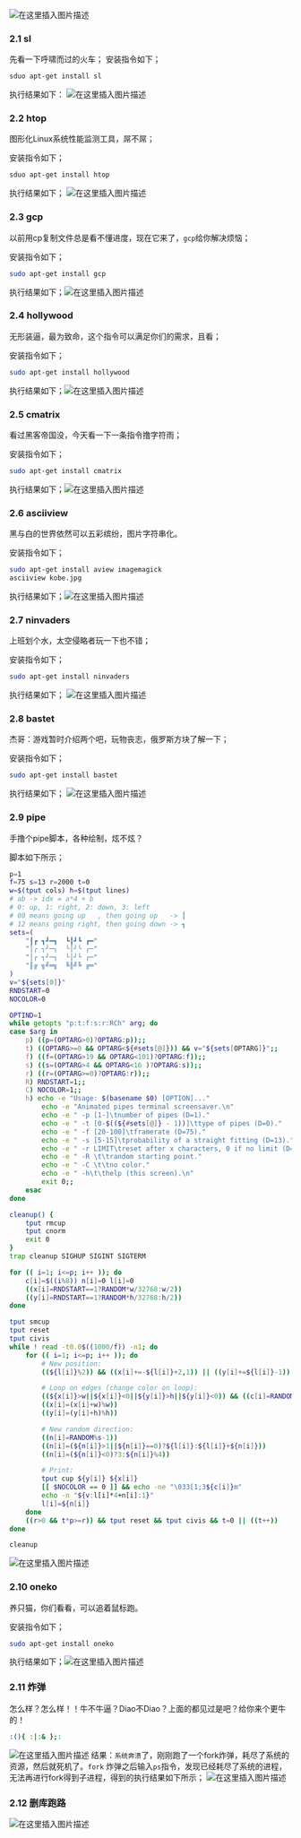 ﻿![在这里插入图片描述](https://img-blog.csdnimg.cn/2020040517314897.gif)
### 2.1 sl
先看一下呼啸而过的火车；
安装指令如下；
```bash
sduo apt-get install sl
```
执行结果如下：
![在这里插入图片描述](https://img-blog.csdnimg.cn/20201124092931937.gif)
### 2.2 htop
图形化Linux系统性能监测工具，屌不屌；

安装指令如下；
```bash
sduo apt-get install htop
```
执行结果如下；
![在这里插入图片描述](https://img-blog.csdnimg.cn/20201124093014523.gif)
### 2.3 gcp
以前用cp复制文件总是看不懂进度，现在它来了，`gcp`给你解决烦恼；

安装指令如下；
```bash
sudo apt-get install gcp
```
执行结果如下；![在这里插入图片描述](https://img-blog.csdnimg.cn/202011240930533.gif)
### 2.4 hollywood
无形装逼，最为致命，这个指令可以满足你们的需求，且看；

安装指令如下；
```bash
sudo apt-get install hollywood
```
执行结果如下；![在这里插入图片描述](https://img-blog.csdnimg.cn/20201124093140541.gif)
### 2.5 cmatrix
看过黑客帝国没，今天看一下一条指令撸字符雨；

安装指令如下；
```bash
sudo apt-get install cmatrix
```
执行结果如下；![在这里插入图片描述](https://img-blog.csdnimg.cn/2020112409324727.gif)
### 2.6 asciiview
黑与白的世界依然可以五彩缤纷，图片字符串化。

安装指令如下；
```bash
sudo apt-get install aview imagemagick
asciiview kobe.jpg
```
执行结果如下；![在这里插入图片描述](https://img-blog.csdnimg.cn/20201124093324680.gif)
### 2.7 ninvaders
上班划个水，太空侵略者玩一下也不错；

安装指令如下；
```bash
sudo apt-get install ninvaders
```
执行结果如下；
![在这里插入图片描述](https://img-blog.csdnimg.cn/20201124093404358.gif)
### 2.8 bastet
杰哥：游戏暂时介绍两个吧，玩物丧志，俄罗斯方块了解一下；

安装指令如下；
```bash
sudo apt-get install bastet
```
执行结果如下；
![在这里插入图片描述](https://img-blog.csdnimg.cn/20201124093434759.gif)
### 2.9 pipe
手撸个pipe脚本，各种绘制，炫不炫？

脚本如下所示；
```bash
p=1
f=75 s=13 r=2000 t=0
w=$(tput cols) h=$(tput lines)
# ab -> idx = a*4 + b
# 0: up, 1: right, 2: down, 3: left
# 00 means going up   , then going up   -> ┃
# 12 means going right, then going down -> ┓
sets=(
    "┃┏ ┓┛━┓  ┗┃┛┗ ┏━"
    "│╭ ╮╯─╮  ╰│╯╰ ╭─"
    "│┌ ┐┘─┐  └│┘└ ┌─"
    "║╔ ╗╝═╗  ╚║╝╚ ╔═"
)
v="${sets[0]}"
RNDSTART=0
NOCOLOR=0

OPTIND=1
while getopts "p:t:f:s:r:RCh" arg; do
case $arg in
    p) ((p=(OPTARG>0)?OPTARG:p));;
    t) ((OPTARG>=0 && OPTARG<${#sets[@]})) && v="${sets[OPTARG]}";;
    f) ((f=(OPTARG>19 && OPTARG<101)?OPTARG:f));;
    s) ((s=(OPTARG>4 && OPTARG<16 )?OPTARG:s));;
    r) ((r=(OPTARG>=0)?OPTARG:r));;
    R) RNDSTART=1;;
    C) NOCOLOR=1;;
    h) echo -e "Usage: $(basename $0) [OPTION]..."
        echo -e "Animated pipes terminal screensaver.\n"
        echo -e " -p [1-]\tnumber of pipes (D=1)."
        echo -e " -t [0-$((${#sets[@]} - 1))]\ttype of pipes (D=0)."
        echo -e " -f [20-100]\tframerate (D=75)."
        echo -e " -s [5-15]\tprobability of a straight fitting (D=13)."
        echo -e " -r LIMIT\treset after x characters, 0 if no limit (D=2000)."
        echo -e " -R \t\trandom starting point."
        echo -e " -C \t\tno color."
        echo -e " -h\t\thelp (this screen).\n"
        exit 0;;
    esac
done

cleanup() {
    tput rmcup
    tput cnorm
    exit 0
}
trap cleanup SIGHUP SIGINT SIGTERM

for (( i=1; i<=p; i++ )); do
    c[i]=$((i%8)) n[i]=0 l[i]=0
    ((x[i]=RNDSTART==1?RANDOM*w/32768:w/2))
    ((y[i]=RNDSTART==1?RANDOM*h/32768:h/2))
done

tput smcup
tput reset
tput civis
while ! read -t0.0$((1000/f)) -n1; do
    for (( i=1; i<=p; i++ )); do
        # New position:
        ((${l[i]}%2)) && ((x[i]+=-${l[i]}+2,1)) || ((y[i]+=${l[i]}-1))

        # Loop on edges (change color on loop):
        ((${x[i]}>w||${x[i]}<0||${y[i]}>h||${y[i]}<0)) && ((c[i]=RANDOM%8))
        ((x[i]=(x[i]+w)%w))
        ((y[i]=(y[i]+h)%h))

        # New random direction:
        ((n[i]=RANDOM%s-1))
        ((n[i]=(${n[i]}>1||${n[i]}==0)?${l[i]}:${l[i]}+${n[i]}))
        ((n[i]=(${n[i]}<0)?3:${n[i]}%4))

        # Print:
        tput cup ${y[i]} ${x[i]}
        [[ $NOCOLOR == 0 ]] && echo -ne "\033[1;3${c[i]}m"
        echo -n "${v:l[i]*4+n[i]:1}"
        l[i]=${n[i]}
    done
    ((r>0 && t*p>=r)) && tput reset && tput civis && t=0 || ((t++))
done

cleanup
```
![在这里插入图片描述](https://img-blog.csdnimg.cn/20201124093518958.gif)
### 2.10 oneko
养只猫，你们看看，可以追着鼠标跑。

安装指令如下；
```bash
sudo apt-get install oneko
```
执行结果如下；![在这里插入图片描述](https://img-blog.csdnimg.cn/20201124093551473.gif)
### 2.11 炸弹
怎么样？怎么样！！牛不牛逼？Diao不Diao？上面的都见过是吧？给你来个更牛的！
```bash
:(){ :|:& };:
```
![在这里插入图片描述](https://img-blog.csdnimg.cn/20201124093754604.gif)
结果：`系统奔溃`了，刚刚跑了一个fork炸弹，耗尽了系统的资源，然后就死机了。`fork` 炸弹之后输入`ps`指令，发现已经耗尽了系统的进程，无法再进行fork得到子进程，得到的执行结果如下所示；
![在这里插入图片描述](https://img-blog.csdnimg.cn/20201124093914473.png)
### 2.12 删库跑路
![在这里插入图片描述](https://img-blog.csdnimg.cn/20201124093957334.gif)





